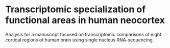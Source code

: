 # Transcriptomic specialization of functional areas in human neocortex
Analysis for a manuscript focused on transcriptomic comparisons of eight cortical regions of human brain using single nucleus RNA-sequencing.
